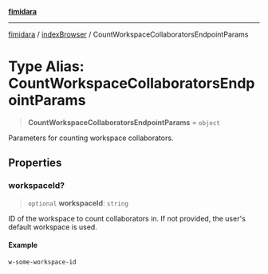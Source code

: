 [**fimidara**](../../README.md)

***

[fimidara](../../modules.md) / [indexBrowser](../README.md) / CountWorkspaceCollaboratorsEndpointParams

# Type Alias: CountWorkspaceCollaboratorsEndpointParams

> **CountWorkspaceCollaboratorsEndpointParams** = `object`

Parameters for counting workspace collaborators.

## Properties

### workspaceId?

> `optional` **workspaceId**: `string`

ID of the workspace to count collaborators in. If not provided, the user's default workspace is used.

#### Example

```
w-some-workspace-id
```

